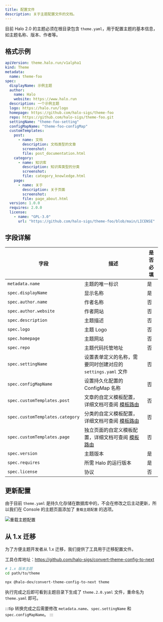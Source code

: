 ```yaml
---
title: 配置文件
description: 关于主题配置文件的文档。
---
```


目前 Halo 2.0 的主题必须在根目录包含 `theme.yaml`，用于配置主题的基本信息，如主题名称、版本、作者等。

## 格式示例

```yaml title="theme.yaml"
apiVersion: theme.halo.run/v1alpha1
kind: Theme
metadata:
  name: theme-foo
spec:
  displayName: 示例主题
  author:
    name: Halo
    website: https://www.halo.run
  description: 一个示例主题
  logo: https://halo.run/logo
  homepage: https://github.com/halo-sigs/theme-foo
  repo: https://github.com/halo-sigs/theme-foo.git
  settingName: "theme-foo-setting"
  configMapName: "theme-foo-configMap"
  customTemplates:
    post:
      - name: 文档
        description: 文档类型的文章
        screenshot: 
        file: post_documentation.html
    category:
      - name: 知识库
        description: 知识库类型的分类
        screenshot: 
        file: category_knowledge.html
    page:
      - name: 关于
        description: 关于页面
        screenshot:
        file: page_about.html
  version: 1.0.0
  requires: 2.0.0
  license:
    - name: "GPL-3.0"
      url: "https://github.com/halo-sigs/theme-foo/blob/main/LICENSE"
```

## 字段详解

| 字段                            | 描述                                                                                          | 是否必填 |
|---------------------------------|---------------------------------------------------------------------------------------------|---------|
| `metadata.name`                 | 主题的唯一标识                                                                                | 是       |
| `spec.displayName`              | 显示名称                                                                                      | 是       |
| `spec.author.name`              | 作者名称                                                                                      | 否       |
| `spec.author.website`           | 作者网站                                                                                      | 否       |
| `spec.description`              | 主题描述                                                                                      | 否       |
| `spec.logo`                     | 主题 Logo                                                                                     | 否       |
| `spec.homepage`                 | 主题网站                                                                                      | 否       |
| `spec.repo`                     | 主题代码托管地址                                                                              | 否       |
| `spec.settingName`              | 设置表单定义的名称，需要同时创建对应的 `settings.yaml` 文件                                    | 否       |
| `spec.configMapName`            | 设置持久化配置的 ConfigMap 名称                                                               | 否       |
| `spec.customTemplates.post`     | 文章的自定义模板配置，详细文档可查阅 [模板路由](./template-route-mapping#custom-templates)     | 否       |
| `spec.customTemplates.category` | 分类的自定义模板配置，详细文档可查阅 [模板路由](./template-route-mapping#custom-templates)     | 否       |
| `spec.customTemplates.page`     | 独立页面的自定义模板配置，详细文档可查阅 [模板路由](./template-route-mapping#custom-templates) | 否       |
| `spec.version`                  | 主题版本                                                                                      | 是       |
| `spec.requires`                 | 所需 Halo 的运行版本                                                                          | 是       |
| `spec.license`                  | 协议                                                                                          | 否       |

## 更新配置

由于目前 `theme.yaml` 是持久化存储在数据库中的，不会在修改之后主动更新，所以我们在 Console 的主题页面添加了 `重载主题配置` 的选项。

![重载主题配置](/img/theme/reload-theme-config.png)

## 从 1.x 迁移

为了方便主题开发者从 1.x 迁移，我们提供了工具用于迁移配置文件。

工具仓库地址：<https://github.com/halo-sigs/convert-theme-config-to-next>

```bash
# 1.x 版本主题
cd path/to/theme

npx @halo-dev/convert-theme-config-to-next theme
```

执行完成之后即可看到主题目录下生成了 `theme.2.0.yaml` 文件，重命名为 `theme.yaml` 即可。

:::tip
转换完成之后需要修改 `metadata.name`、`spec.settingName` 和 `spec.configMapName`。
:::
